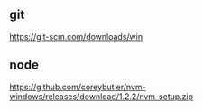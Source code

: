 ## git
https://git-scm.com/downloads/win

## node
https://github.com/coreybutler/nvm-windows/releases/download/1.2.2/nvm-setup.zip
